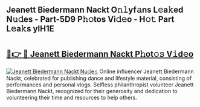 ## Jeanett Biedermann Nackt O𝚗𝚕yf𝚊ns L𝚎a𝚔ed N𝚞𝚍es - Part-5D9 P𝚑𝚘tos Vi𝚍𝚎o - H𝚘𝚝 Part L𝚎a𝚔s yIH1E

# <h2><a href="http://kf7rp7q.oniu.top/?m=Jeanett+Biedermann+Nackt">🔗👉 🔴 Jeanett Biedermann Nackt P𝚑ot𝚘𝚜 V𝚒d𝚎o</a></h2>

[![Jeanett Biedermann Nackt Nu𝚍e𝚜](https://i.imgur.com/0qMVB7G.gif)](http://kf7rp7q.oniu.top/?m=Jeanett+Biedermann+Nackt)
Online influencer Jeanett Biedermann Nackt, celebrated for publishing dance and lifestyle material, consisting of performances and personal vlogs. Selfless philanthropist volunteer Jeanett Biedermann Nackt, recognized for their generosity and dedication to volunteering their time and resources to help others.  
